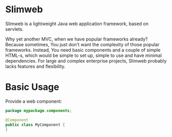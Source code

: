 ﻿# Slimweb
Slimweb is a lightweight Java web application framework, based on servlets.

Why yet another MVC, when we have popular frameworks already?
Because sometimes, You just don't want the complexity of those popular frameworks.
Instead, You need basic components and a couple of simple HTML-s,
which would be simple to set up, simple to use and have minimal dependencies.
For large and complex enterprise projects, Slimweb probably lacks features and flexibility.

# Basic Usage

Provide a web component:

```java
package mypackage.components;

@Component
public class MyComponent {
}
```

